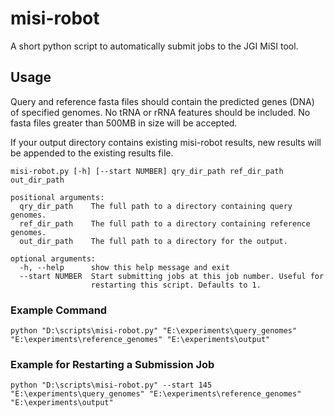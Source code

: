 # misi-robot

A short python script to automatically submit jobs to the JGI MiSI tool.

## Usage

Query and reference fasta files should contain the predicted genes (DNA) of 
specified genomes. No tRNA or rRNA features should be included. No fasta files 
greater than 500MB in size will be accepted.

If your output directory contains existing misi-robot results, new results will
be appended to the existing results file.

```
misi-robot.py [-h] [--start NUMBER] qry_dir_path ref_dir_path out_dir_path

positional arguments:
  qry_dir_path    The full path to a directory containing query genomes.
  ref_dir_path    The full path to a directory containing reference genomes.
  out_dir_path    The full path to a directory for the output.

optional arguments:
  -h, --help      show this help message and exit
  --start NUMBER  Start submitting jobs at this job number. Useful for
                  restarting this script. Defaults to 1.
```

### Example Command

```
python "D:\scripts\misi-robot.py" "E:\experiments\query_genomes" "E:\experiments\reference_genomes" "E:\experiments\output"
```

### Example for Restarting a Submission Job

```
python "D:\scripts\misi-robot.py" --start 145 "E:\experiments\query_genomes" "E:\experiments\reference_genomes" "E:\experiments\output"
```
